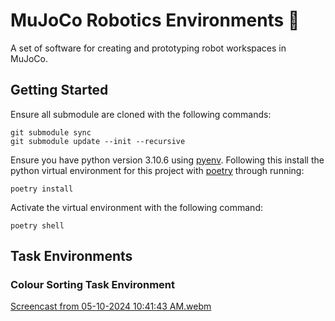 # MuJoCo Robotics Environments 🤖

A set of software for creating and prototyping robot workspaces in MuJoCo.

## Getting Started

Ensure all submodule are cloned with the following commands:

```
git submodule sync
git submodule update --init --recursive
```

Ensure you have python version 3.10.6 using [pyenv](https://github.com/pyenv/pyenv). Following this install the python virtual environment for this project with [poetry](https://python-poetry.org/) through running:

```
poetry install 
```

Activate the virtual environment with the following command:

```
poetry shell
```

## Task Environments

### Colour Sorting Task Environment

[Screencast from 05-10-2024 10:41:43 AM.webm](https://github.com/peterdavidfagan/mujoco_robot_environments/assets/42982057/7e6278b2-7b47-46fe-91de-5ed1fb7ed925)


